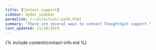 ```yaml
---
title: [Contact support]
sidebar: mydoc_sidebar
permalink: /:collection/:path.html
summary: "There are several ways to contact ThoughtSpot support."
last_updated: 11/18/2019
---
```


{% include content/contact-info.md %}
